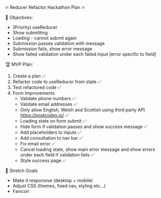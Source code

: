 🔥 Reducer Refactor Hackathon Plan 🔥

🎯 Objectives:

- (Priority) useReducer
- Show submitting
- Loading - cannot submit again
- Submission passes validation with message
- Submission fails, show error message
- Show failed validation under each failed input [error specific to field]

🏆 MVP Plan:

1. Create a plan ✅
2. Refactor code to useReducer from state ✅
3. Test refactored code ✅
4. Form Improvements
   - Validate phone numbers ✅
   - Validate email addresses ✅
   - Only allow English, Welsh and Scottish using third party API https://postcodes.io/ ✅
   - Loading state on form submit ✅
   - Hide form if validation passes and show success message  ✅
   - Add placeholders to inputs ✅
   - Add consultation to nav bar ✅
   - Fix email error ✅
   - Cancel loading state, show main error message and show errors under each field if validation fails ✅
   - Style success page ✅
   

🚀 Stretch Goals

- Make it responsive (desktop + mobile)
- Adjust CSS (themes, fixed nav, styling etc...)
- Favicon
